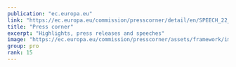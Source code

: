 ```yaml
---
publication: "ec.europa.eu"
link: "https://ec.europa.eu/commission/presscorner/detail/en/SPEECH_22_7042"
title: "Press corner"
excerpt: "Highlights, press releases and speeches"
image: "https://ec.europa.eu/commission/presscorner/assets/framework/images/logo/ec_logo.png"
group: pro
rank: 15
---
```

